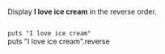 Display **I love ice cream**
in the reverse order.

<Editor lang="ruby" type="exercise">
<code>
puts "I love ice cream"
</code>

<solution>
puts "I love ice cream".reverse
</solution>
</Editor>
